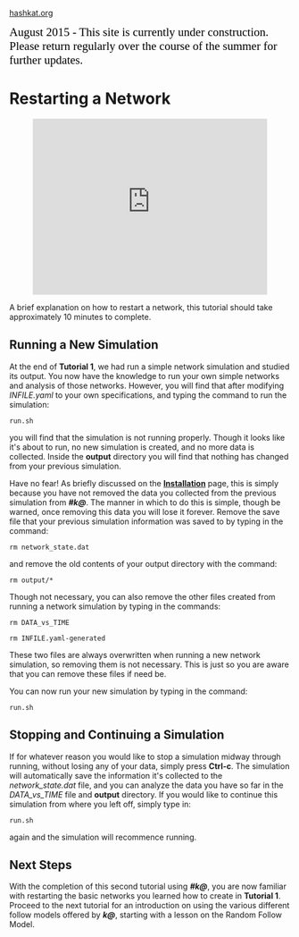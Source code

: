[hashkat.org](http://hashkat.org)

<span style="color:black; font-family:Georgia; font-size:1.5em;">August 2015 - This site is currently under construction. Please return regularly over the course of the summer for further updates. </span>

# Restarting a Network

<p align = 'center'>
<iframe width="420" height="315" src="https://www.youtube.com/embed/EomkuFDMQ30" frameborder="0" allowfullscreen></iframe>
</p>

A brief explanation on how to restart a network, this tutorial should take approximately 10 minutes to complete.

## Running a New Simulation

At the end of **Tutorial 1**, we had run a simple network simulation and studied its output. You now have the knowledge to run your own simple networks and analysis of those networks.
However, you will find that after modifying *INFILE.yaml* to your own specifications, and typing the command to run the simulation:

`run.sh`

you will find that the simulation is not running properly. Though it looks like it's about to run, no new simulation is created, and no more data is collected. Inside the **output**
directory you will find that nothing has changed from your previous simulation.

Have no fear! As briefly discussed on the [**Installation**](http://docs.hashkat.org/en/latest/installation/) page, this is simply because you have not removed the data you collected from the previous simulation from ***#k@***. The manner in which to do this is simple, though be warned,
once removing this data you will lose it forever. Remove the save file that your previous simulation information was saved to by typing in the command:

`rm network_state.dat`

and remove the old contents of your output directory with the command:

`rm output/*`

Though not necessary, you can also remove the other files created from running a network simulation by typing in the commands:

`rm DATA_vs_TIME`

`rm INFILE.yaml-generated`

These two files are always overwritten when running a new network simulation, so removing them is not necessary. This is just so you are aware that you can remove these files if need be.

You can now run your new simulation by typing in the command:

`run.sh`

## Stopping and Continuing a Simulation

If for whatever reason you would like to stop a simulation midway through running, without losing any of your data, simply press **Ctrl-c**. The simulation will automatically
save the information it's collected to the *network_state.dat* file, and you can analyze the data you have so far in the *DATA_vs_TIME* file and **output** directory. If you would like
to continue this simulation from where you left off, simply type in:

`run.sh`

again and the simulation will recommence running.

## Next Steps

With the completion of this second tutorial using ***#k@***, you are now familiar with restarting the
basic networks you learned how to create in **Tutorial 1**. Proceed to the next tutorial for an introduction on using the various different follow models offered by ***k@***, starting with a lesson on the Random Follow Model.